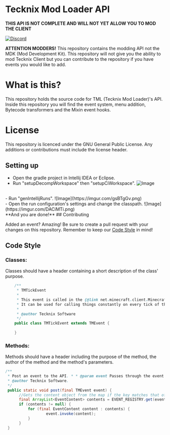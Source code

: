 # Tecknix Mod Loader API
**THIS API IS NOT COMPLETE AND WILL NOT YET ALLOW YOU TO MOD THE CLIENT**

[![Discord](https://img.shields.io/badge/chat%20on-discord-7289DA)](https://discord.gg/qn7BsjHHbN)

**ATTENTION MODDERS!**
This repository contains the modding API not the MDK (Mod Development Kit). This repository will not give you the ability to mod Tecknix Client but you can contribute to the repository if you have events you would like to add. 

# What is this?
This repository holds the source code for TML (Tecknix Mod Loader)'s API. Inside this repository you will find the event system, menu addition, Bytecode transformers and the Mixin event hooks. 

# License

This repository is licenced under the GNU General Public License. Any additions or contributions must include the license header. 

## Setting up

- Open the gradle project in Intellij IDEA or Eclipse.
- Run "setupDecompWorkspace" then "setupCiWorkspace".
![Image](https://imgur.com/pbLxpi5.png)
<br>
- Run "genIntellijRuns".
![Image](https://imgur.com/gsBTgGv.png)
<br>
- Open the run configuration's settings and change the classpath.
![Image](https://imgur.com/DACiMTi.png)
<br>
**And you are done!**
## Contributing

Added an event? Amazing! Be sure to create a pull request with your changes on this repository. Remember to keep our [Code Style](#code-style) in mind!

## Code Style

### Classes:
Classes should have a header containing a short description of the class' purpose.
```java
    /**
     * TMTickEvent
     * 
     * This event is called in the {@link net.minecraft.client.Minecraft} class.
     * It can be used for calling things constantly on every tick of the game.
     * 
     * @author Tecknix Software
     */
    public class TMTickEvent extends TMEvent {
    
    }
```

### Methods:
Methods should have a header including the purpose of the method, the author of the method and the method's parameters.

```java
/**  
 * Post an event to the API. * * @param event Passes through the event to post.  
 * @author Tecknix Software.  
 */
 public static void post(final TMEvent event) {  
	  //Gets the content object from the map if the key matches that of this events class.  
	  final ArrayList<EventContent> contents = EVENT_REGISTRY.get(event.getClass());  
	  if (contents != null) {  
		  for (final EventContent content : contents) {  
				  event.invoke(content);  
		  } 
	  } 
 }


